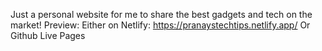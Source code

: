 Just a personal website for me to share the best gadgets and tech on the market! 
Preview: Either on Netlify: https://pranaystechtips.netlify.app/
Or Github Live Pages

